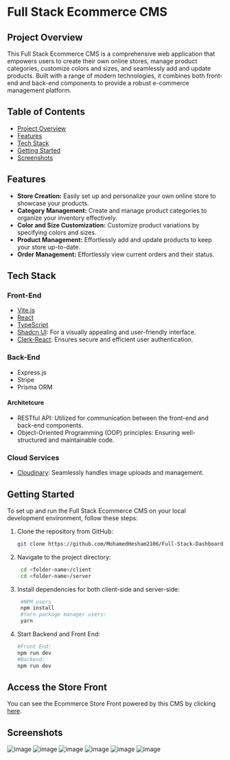 # Full Stack Ecommerce CMS

## Project Overview

This Full Stack Ecommerce CMS is a comprehensive web application that empowers users to create their own online stores, manage product categories, customize colors and sizes, and seamlessly add and update products. Built with a range of modern technologies, it combines both front-end and back-end components to provide a robust e-commerce management platform.

## Table of Contents
- [Project Overview](#project-overview)
- [Features](#features)
- [Tech Stack](#tech-stack)
- [Getting Started](#getting-started)
- [Screenshots](#screenshots)
  
## Features

- **Store Creation:** Easily set up and personalize your own online store to showcase your products.
- **Category Management:** Create and manage product categories to organize your inventory effectively.
- **Color and Size Customization:** Customize product variations by specifying colors and sizes.
- **Product Management:** Effortlessly add and update products to keep your store up-to-date.
- **Order Management:** Effortlessly view current orders and their status.

## Tech Stack

### Front-End
- [Vite.js](https://vitejs.dev/)
- [React](https://reactjs.org/)
- [TypeScript](https://www.typescriptlang.org/)
- [Shadcn UI](https://ui.shadcn.com/): For a visually appealing and user-friendly interface.
- [Clerk-React](https://clerk.com/): Ensures secure and efficient user authentication.

### Back-End
- Express.js
- Stripe
- Prisma ORM
#### Architetcure
- RESTful API: Utilized for communication between the front-end and back-end components.
- Object-Oriented Programming (OOP) principles: Ensuring well-structured and maintainable code.


### Cloud Services
- [Cloudinary](https://cloudinary.com/): Seamlessly handles image uploads and management.

## Getting Started

To set up and run the Full Stack Ecommerce CMS on your local development environment, follow these steps:

1. Clone the repository from GitHub:

   ```bash
   git clone https://github.com/MohamedHesham2106/Full-Stack-Dashboard-CMS-ECommerce.git
   ```
2. Navigate to the project directory:
   ```bash
    cd <folder-name>/client
    cd <folder-name>/server
   ```
3. Install dependencies for both client-side and server-side:
   ```bash
    #NPM users
    npm install
    #Yarn package manager users:
    yarn 
   ```
4. Start Backend and Front End:
   ```bash
   #Front End:
   npm run dev
   #Backend:
   npm run dev
   ```
## Access the Store Front
You can see the Ecommerce Store Front powered by this CMS by clicking [here](https://github.com/MohamedHesham2106/Ecommerce-store).
## Screenshots
![image](https://github.com/MohamedHesham2106/Full-Stack-Dashboard-CMS-ECommerce/assets/102517583/4e7f36be-7974-4b91-ae4d-d0ffecb43e3a)
![image](https://github.com/MohamedHesham2106/Full-Stack-Dashboard-CMS-ECommerce/assets/102517583/fcaffecf-a2e0-4e5c-ae07-72047edcb6fa)
![image](https://github.com/MohamedHesham2106/Full-Stack-Dashboard-CMS-ECommerce/assets/102517583/51b08f72-6626-4912-9bf7-74d95115a577)
![image](https://github.com/MohamedHesham2106/Full-Stack-Dashboard-CMS-ECommerce/assets/102517583/65fbb969-655a-49cb-8429-6392f53ebfca)
![image](https://github.com/MohamedHesham2106/Full-Stack-Dashboard-CMS-ECommerce/assets/102517583/734d14de-fe51-4d53-8bb6-3fe2e9cbc4b5)
![image](https://github.com/MohamedHesham2106/Full-Stack-Dashboard-CMS-ECommerce/assets/102517583/2fe039cc-1018-40fa-b027-b5cf25c55c9c)


